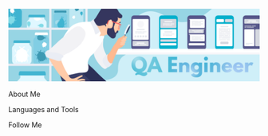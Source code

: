 ![Header](https://github.com/AnnaNazdracheva/AnnaNazdracheva/blob/main/assets/image_2022_10_28T12_20_44_709Z.png)

About Me

Languages and Tools

Follow Me